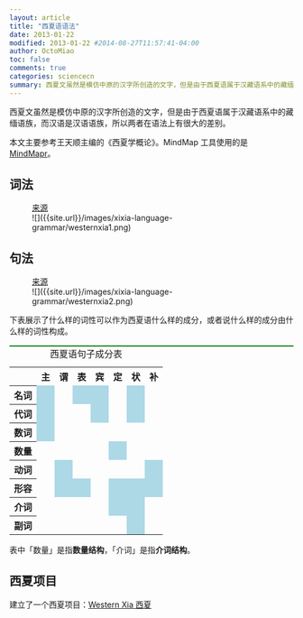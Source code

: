 ```yaml
---
layout: article
title: "西夏语语法"
date: 2013-01-22
modified: 2013-01-22 #2014-08-27T11:57:41-04:00
author: OctoMiao
toc: false
comments: true
categories: sciencecn
summary: 西夏文虽然是模仿中原的汉字所创造的文字，但是由于西夏语属于汉藏语系中的藏缅语族，而汉语是汉语语族，所以两者在语法上有很大的差别。
---
```





西夏文虽然是模仿中原的汉字所创造的文字，但是由于西夏语属于汉藏语系中的藏缅语族，而汉语是汉语语族，所以两者在语法上有很大的差别。

本文主要参考王天顺主编的《西夏学概论》。MindMap 工具使用的是 [MindMapr](http://www.appinn.com/mindmapr/)。


## 词法


<figure markdown="1">
<figcaption>
<a href="http://hongzai-story.blogspot.com/2010/10/blog-post.html">来源</a>
</figcaption>
![]({{site.url}}/images/xixia-language-grammar/westernxia1.png)
</figure>



## 句法

<figure markdown="1">
<figcaption>
<a href="http://hongzai-story.blogspot.com/2010/10/blog-post.html">来源</a>
</figcaption>
![]({{site.url}}/images/xixia-language-grammar/westernxia2.png)
</figure>


下表展示了什么样的词性可以作为西夏语什么样的成分，或者说什么样的成分由什么样的词性构成。

<table style="border-top:2px solid green;">
<caption>西夏语句子成分表</caption>
<tr>
<th></th>
<th>主</th>
<th>谓</th>
<th>表</th>
<th>宾</th>
<th>定</th>
<th>状</th>
<th>补</th>
</tr>
<tr>
<th>名词</th>
<td style="background:lightblue;"></td>
<td></td>
<td style="background:lightblue;"></td>
<td style="background:lightblue;"></td>
<td></td>
<td style="background:lightblue;"></td>
<td></td>
</tr>
<tr>
<th>代词</th>
<td style="background:lightblue;"></td>
<td></td>
<td></td>
<td style="background:lightblue;"></td>
<td></td>
<td style="background:lightblue;"></td>
<td></td>
</tr>
<tr>
<th>数词</th>
<td style="background:lightblue;"></td>
<td></td>
<td></td>
<td></td>
<td></td>
<td></td>
<td></td>
</tr>
<tr>
<th>数量</th>
<td></td>
<td></td>
<td></td>
<td></td>
<td style="background:lightblue;"></td>
<td></td>
<td></td>
</tr>
<tr>
<th>动词</th>
<td></td>
<td style="background:lightblue;"></td>
<td></td>
<td></td>
<td></td>
<td></td>
<td style="background:lightblue;"></td>
</tr>
<tr>
<th>形容</th>
<td></td>
<td style="background:lightblue;"></td>
<td style="background:lightblue;"></td>
<td></td>
<td style="background:lightblue;"></td>
<td style="background:lightblue;"></td>
<td style="background:lightblue;"></td>
</tr>
<tr>
<th>介词</th>
<td></td>
<td></td>
<td></td>
<td></td>
<td style="background:lightblue;"></td>
<td style="background:lightblue;"></td>
<td></td>
</tr>
<tr>
<th>副词</th>
<td></td>
<td></td>
<td></td>
<td></td>
<td></td>
<td style="background:lightblue;"></td>
<td></td>
</tr>
</table>

表中「数量」是指<strong>数量结构</strong>，「介词」是指<strong>介词结构</strong>。



## 西夏项目

建立了一个西夏项目：[Western Xia 西夏](http://openmetric.org/WesternXia/)
